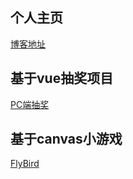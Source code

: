 ## 个人主页
[博客地址](https://renmingliang.github.io/blog)

## 基于vue抽奖项目
[PC端抽奖](https://renmingliang.github.io/examples/vue-lottery/)

## 基于canvas小游戏
[FlyBird](https://renmingliang.github.io/examples/FlyBird/)
